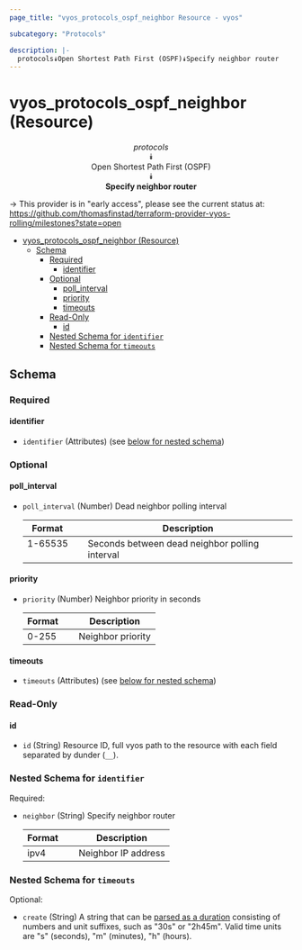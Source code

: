 ```yaml
---
page_title: "vyos_protocols_ospf_neighbor Resource - vyos"

subcategory: "Protocols"

description: |-
  protocols⯯Open Shortest Path First (OSPF)⯯Specify neighbor router
---
```


# vyos_protocols_ospf_neighbor (Resource)
<center>

*protocols*  
⯯  
Open Shortest Path First (OSPF)  
⯯  
**Specify neighbor router**


</center>

-> This provider is in "early access", please see the current status at: https://github.com/thomasfinstad/terraform-provider-vyos-rolling/milestones?state=open

<!--TOC-->

- [vyos_protocols_ospf_neighbor (Resource)](#vyos_protocols_ospf_neighbor-resource)
  - [Schema](#schema)
    - [Required](#required)
      - [identifier](#identifier)
    - [Optional](#optional)
      - [poll_interval](#poll_interval)
      - [priority](#priority)
      - [timeouts](#timeouts)
    - [Read-Only](#read-only)
      - [id](#id)
    - [Nested Schema for `identifier`](#nested-schema-for-identifier)
    - [Nested Schema for `timeouts`](#nested-schema-for-timeouts)

<!--TOC-->

<!-- schema generated by tfplugindocs -->
## Schema

### Required

#### identifier
- `identifier` (Attributes) (see [below for nested schema](#nestedatt--identifier))

### Optional

#### poll_interval
- `poll_interval` (Number) Dead neighbor polling interval

    |  Format   &emsp;|  Description                                     |
    |-----------|--------------------------------------------------|
    |  1-65535  &emsp;|  Seconds between dead neighbor polling interval  |
#### priority
- `priority` (Number) Neighbor priority in seconds

    |  Format  &emsp;|  Description        |
    |----------|---------------------|
    |  0-255   &emsp;|  Neighbor priority  |
#### timeouts
- `timeouts` (Attributes) (see [below for nested schema](#nestedatt--timeouts))

### Read-Only

#### id
- `id` (String) Resource ID, full vyos path to the resource with each field separated by dunder (`__`).

<a id="nestedatt--identifier"></a>
### Nested Schema for `identifier`

Required:

- `neighbor` (String) Specify neighbor router

    |  Format  &emsp;|  Description          |
    |----------|-----------------------|
    |  ipv4    &emsp;|  Neighbor IP address  |


<a id="nestedatt--timeouts"></a>
### Nested Schema for `timeouts`

Optional:

- `create` (String) A string that can be [parsed as a duration](https://pkg.go.dev/time#ParseDuration) consisting of numbers and unit suffixes, such as &#34;30s&#34; or &#34;2h45m&#34;. Valid time units are &#34;s&#34; (seconds), &#34;m&#34; (minutes), &#34;h&#34; (hours).
